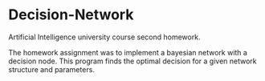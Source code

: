 # Decision-Network
 
Artificial Intelligence university course second homework.

The homework assignment was to implement a bayesian network with a decision node. This program finds the optimal decision for a given network structure and parameters.
